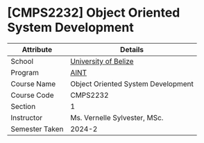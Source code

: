 # [CMPS2232] Object Oriented System Development

| Attribute      | Details                                                    |
|----------------|------------------------------------------------------------|
| School         | [University of Belize](https://www.ub.edu.bz/)             |
| Program        | [AINT](https://github.com/stars/jennxsierra/lists/ub-aint) |
| Course Name    | Object Oriented System Development                         |
| Course Code    | CMPS2232                                                   |
| Section        | 1                                                          |
| Instructor     | Ms. Vernelle Sylvester, MSc.                               |
| Semester Taken | 2024-2                                                     |